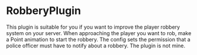 # RobberyPlugin
This plugin is suitable for you if you want to improve the player robbery system on your server. When approaching the player you want to rob, make a Point animation to start the robbery. The config sets the permission that a police officer must have to notify about a robbery. The plugin is not mine.
